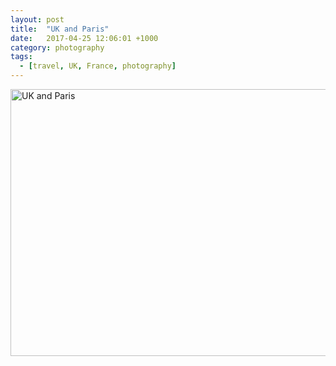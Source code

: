 ```yaml
---
layout: post
title:  "UK and Paris"
date:   2017-04-25 12:06:01 +1000
category: photography
tags:
  - [travel, UK, France, photography]
---
```



<a data-flickr-embed="true" data-header="true" data-footer="true"  href="https://www.flickr.com/photos/8397489@N04/albums/72157630796113972" title="UK and Paris"><img src="https://c1.staticflickr.com/8/7120/7665421116_44871ab2df_z.jpg" width="640" height="427" alt="UK and Paris"></a><script async src="//embedr.flickr.com/assets/client-code.js" charset="utf-8"></script>